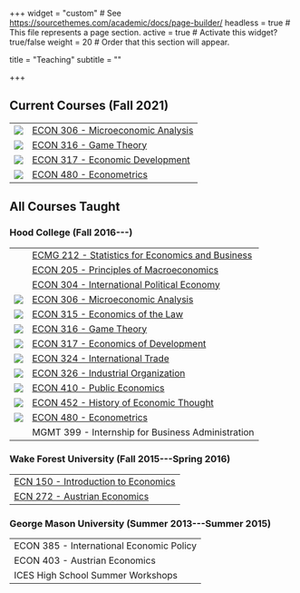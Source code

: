 +++
widget = "custom"  # See https://sourcethemes.com/academic/docs/page-builder/
headless = true  # This file represents a page section.
active = true  # Activate this widget? true/false
weight = 20  # Order that this section will appear.

title = "Teaching"
subtitle = ""

+++

## Current Courses (Fall 2021)

|    |     |
|:---:|:----|
| ![](https://nostalgic-mcnulty-931307.netlify.app/img/micro_hex.png) | [ECON 306 - Microeconomic Analysis](http://microF21.classes.ryansafner.com) |
| ![](https://nostalgic-mcnulty-931307.netlify.app/img/game_hex.png) | [ECON 316 - Game Theory](http://gameF21.classes.ryansafner.com) |
| ![](https://nostalgic-mcnulty-931307.netlify.app/img/dev_hex.png) | [ECON 317 - Economic Development](http://devF21.classes.ryansafner.com) |
| ![](https://nostalgic-mcnulty-931307.netlify.app/img/metrics_hex.png) | [ECON 480 - Econometrics](http://metricsF21.classes.ryansafner.com) |

## All Courses Taught

### Hood College (Fall 2016---)

|    |     |
|:---:|:----|
|     | [ECMG 212 - Statistics for Economics and Business](courses/ECMG-212) |
|     | [ECON 205 - Principles of Macroeconomics](courses/ECON-205) |
|     | [ECON 304 - International Political Economy](courses/ECON-304) |
| ![](https://nostalgic-mcnulty-931307.netlify.app/img/micro_hex.png) | [ECON 306 - Microeconomic Analysis](http://microF20.classes.ryansafner.com) |
| ![](https://nostalgic-mcnulty-931307.netlify.app/img/law_hex.png) | [ECON 315 - Economics of the Law](http://lawS21.classes.ryansafner.com) |
| ![](https://nostalgic-mcnulty-931307.netlify.app/img/game_hex.png) | [ECON 316 - Game Theory](courses/ECON-316) |
| ![](https://nostalgic-mcnulty-931307.netlify.app/img/dev_hex.png) | [ECON 317 - Economics of Development](https://devf19.classes.ryansafner.com) |
| ![](https://nostalgic-mcnulty-931307.netlify.app/img/trade_hex.png) | [ECON 324 - International Trade](http://tradeF20.classes.ryansafner.com) |
| ![](https://nostalgic-mcnulty-931307.netlify.app/img/io_hex.png) | [ECON 326 - Industrial Organization](https://ios20.classes.ryansafner.com) |
| ![](https://nostalgic-mcnulty-931307.netlify.app/img/public_hex.png) | [ECON 410 - Public Economics](https://publics20.classes.ryansafner.com) |
| ![](https://nostalgic-mcnulty-931307.netlify.app/img/thought_hex.png) | [ECON 452 - History of Economic Thought](http://thoughtF20.classes.ryansafner.com) |
| ![](https://nostalgic-mcnulty-931307.netlify.app/img/metrics_hex.png) | [ECON 480 - Econometrics](http://metricsF20.classes.ryansafner.com) |
|    | MGMT 399 - Internship for Business Administration |

### Wake Forest University (Fall 2015---Spring 2016)

|     |
|:----|
| [ECN 150 - Introduction to Economics](https://www.dropbox.com/s/w03rizmeov387tb/ECN_150C_Syllabus_Safner.pdf?dl=0) |
| [ECN 272 - Austrian Economics](https://www.dropbox.com/s/f1ddw84rggv7zod/Austrian_Economics_Syllabus.pdf?dl=0) |

### George Mason University (Summer 2013---Summer 2015)

|     |
|:----|
| ECON 385 - International Economic Policy |
| ECON 403 - Austrian Economics |
| ICES High School Summer Workshops |
